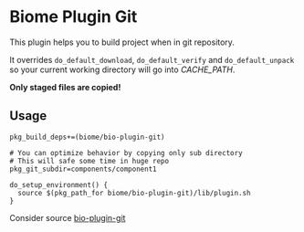 # Biome Plugin Git

This plugin helps you to build project when in git repository.

It overrides `do_default_download`, `do_default_verify` and `do_default_unpack` so your current working directory will go into _CACHE_PATH_.

**Only staged files are copied!**

## Usage

```
pkg_build_deps+=(biome/bio-plugin-git)

# You can optimize behavior by copying only sub directory
# This will safe some time in huge repo
pkg_git_subdir=components/component1

do_setup_environment() {
  source $(pkg_path_for biome/bio-plugin-git)/lib/plugin.sh
}
```

Consider source [bio-plugin-git](habitat/lib/plugin.sh)

